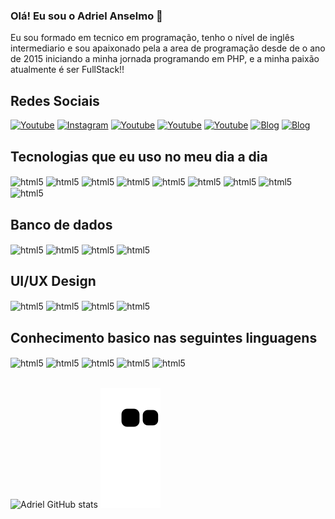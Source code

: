 ### Olá! Eu sou o Adriel Anselmo 👋
Eu sou formado em tecnico em programação, tenho o nível de inglês intermediario e sou apaixonado pela a area de programação desde de o ano de 2015 iniciando a minha jornada programando em PHP, e a minha paixão atualmente é ser FullStack!!


## Redes Sociais

[![Youtube](https://img.shields.io/badge/YouTube-FF0000?style=for-the-badge&logo=youtube&logoColor=white)](https://youtube.com)
[![Instagram](https://img.shields.io/badge/Instagram-E4405F?style=for-the-badge&logo=instagram&logoColor=white)](https://youtube.com)
[![Youtube](https://img.shields.io/badge/Netlify-00C7B7?style=for-the-badge&logo=netlify&logoColor=white)](https://youtube.com)
[![Youtube](https://img.shields.io/badge/LinkedIn-0077B5?style=for-the-badge&logo=linkedin&logoColor=white)](https://youtube.com)
[![Youtube](https://img.shields.io/badge/Behance-0054F7?style=for-the-badge&logo=behance&logoColor=white)](https://youtube.com)
[![Blog](https://img.shields.io/badge/Google_Play-414141?style=for-the-badge&logo=google-play&logoColor=white)](https://sujeitoprogramador.com)
[![Blog](https://img.shields.io/badge/website-000000?style=for-the-badge&logo=About.me&logoColor=white)](https://sujeitoprogramador.com)


## Tecnologias que eu uso no meu dia a dia

<div style="display: inline_block">
    <img  align="center" alt="html5" src="https://img.shields.io/badge/HTML5-E34F26?style=for-the-badge&logo=html5&logoColor=white" />
    <img  align="center" alt="html5" src="https://img.shields.io/badge/CSS-239120?&style=for-the-badge&logo=css3&logoColor=white" />
     <img  align="center"alt="html5" src="https://img.shields.io/badge/JavaScript-F7DF1E?style=for-the-badge&logo=javascript&logoColor=black" />
     <img  align="center"alt="html5" src="https://img.shields.io/badge/TypeScript-007ACC?style=for-the-badge&logo=typescript&logoColor=white" />
     <img  align="center"alt="html5" src="https://img.shields.io/badge/React-20232A?style=for-the-badge&logo=react&logoColor=61DAFB" />
    <img  align="center"alt="html5" src="https://img.shields.io/badge/Bootstrap-563D7C?style=for-the-badge&logo=bootstrap&logoColor=white" />
    <img  align="center"alt="html5" src="https://img.shields.io/badge/Redux-593D88?style=for-the-badge&logo=redux&logoColor=white" />
    <img  align="center"alt="html5" src="https://img.shields.io/badge/React_Router-CA4245?style=for-the-badge&logo=react-router&logoColor=white" />
<img  align="center"alt="html5" src="https://img.shields.io/badge/Sass-CC6699?style=for-the-badge&logo=sass&logoColor=white" />

</div>

## Banco de dados

<div style="display: inline_block">
    <img  align="center"alt="html5" src="https://img.shields.io/badge/firebase-ffca28?style=for-the-badge&logo=firebase&logoColor=black" />
    <img  align="center"alt="html5" src="https://img.shields.io/badge/MySQL-00000F?style=for-the-badge&logo=mysql&logoColor=white" />
    <img align="center" alt="html5" src="https://img.shields.io/badge/PostgreSQL-316192?style=for-the-badge&logo=postgresql&logoColor=white" />
    <img align="center" alt="html5" src="https://img.shields.io/badge/MongoDB-4EA94B?style=for-the-badge&logo=mongodb&logoColor=white" />
</div>

## UI/UX Design

<div style="display: inline_block">
    <img  align="center"alt="html5" src="https://img.shields.io/badge/Adobe%20Photoshop-31A8FF?style=for-the-badge&logo=Adobe%20Photoshop&logoColor=black" />
    <img  align="center"alt="html5" src="https://img.shields.io/badge/Adobe%20after%20affects-CF96FD?style=for-the-badge&logo=Adobe%20after%20effects&logoColor=393665" />
    <img align="center" alt="html5" src="https://img.shields.io/badge/Figma-F24E1E?style=for-the-badge&logo=figma&logoColor=white" />
    <img align="center" alt="html5" src="https://img.shields.io/badge/InVision-FF3366?style=for-the-badge&logo=InVision&logoColor=white" />
</div>

## Conhecimento basico nas seguintes linguagens

<div style="display: inline_block">
    <img  align="center" alt="html5" src="https://img.shields.io/badge/Python-14354C?style=for-the-badge&logo=python&logoColor=white" />
    <img  align="center" alt="html5" src="https://img.shields.io/badge/C%2B%2B-00599C?style=for-the-badge&logo=c%2B%2B&logoColor=white" />
     <img  align="center"alt="html5" src="https://img.shields.io/badge/C%23-239120?style=for-the-badge&logo=c-sharp&logoColor=white" />
     <img  align="center"alt="html5" src="https://img.shields.io/badge/Java-ED8B00?style=for-the-badge&logo=java&logoColor=white" />
     <img  align="center"alt="html5" src="https://img.shields.io/badge/PHP-777BB4?style=for-the-badge&logo=php&logoColor=white" />


</div>
<br/>

![Adriel GitHub stats](https://github-readme-stats.vercel.app/api?username=adrielanselmo&show_icons=true&theme=radical)
![Snake animation](https://github.com/adrielanselmo/adrielanselmo/blob/output/github-contribution-grid-snake.svg)

